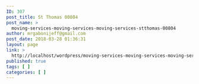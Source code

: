 ```yaml
---
ID: 307
post_title: St Thomas 00804
post_name: >
  moving-services-moving-services-moving-services-stthomas-00804
author: mrgabonijeff@gmail.com
post_date: 2018-03-28 01:36:31
layout: page
link: >
  http://localhost/wordpress/moving-services-moving-services-moving-services-stthomas-00804/
published: true
tags: [ ]
categories: [ ]
---
```

